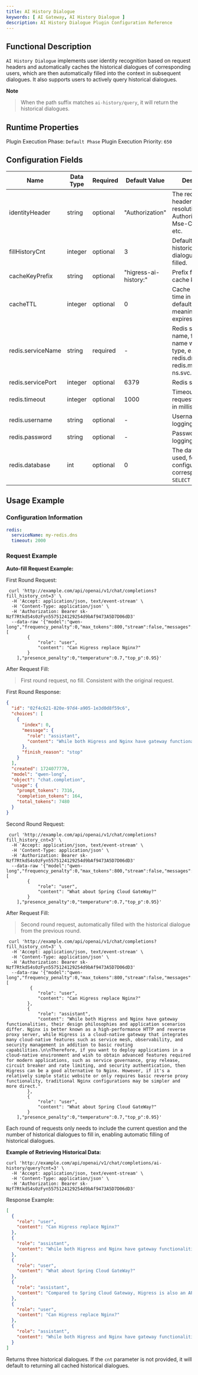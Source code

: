 ```yaml
---
title: AI History Dialogue
keywords: [ AI Gateway, AI History Dialogue ]
description: AI History Dialogue Plugin Configuration Reference
---
```

## Functional Description
`AI History Dialogue` implements user identity recognition based on request headers and automatically caches the historical dialogues of corresponding users, which are then automatically filled into the context in subsequent dialogues. It also supports users to actively query historical dialogues.

**Note**

> When the path suffix matches `ai-history/query`, it will return the historical dialogues.

## Runtime Properties
Plugin Execution Phase: `Default Phase`
Plugin Execution Priority: `650`

## Configuration Fields
| Name              | Data Type | Required | Default Value         | Description                                                                                             |
|-------------------|-----------|----------|-----------------------|---------------------------------------------------------------------------------------------------------|
| identityHeader    | string    | optional | "Authorization"       | The request header for identity resolution, can be Authorization, X-Mse-Consumer, etc.                  |
| fillHistoryCnt    | integer   | optional | 3                     | Default number of historical dialogues to be filled.                                                    |
| cacheKeyPrefix    | string    | optional | "higress-ai-history:" | Prefix for Redis cache key.                                                                             |
| cacheTTL          | integer   | optional | 0                     | Cache expiration time in seconds, default value is 0, meaning it never expires.                         |
| redis.serviceName | string    | required | -                     | Redis service name, full FQDN name with service type, e.g., my-redis.dns, redis.my-ns.svc.cluster.local |
| redis.servicePort | integer   | optional | 6379                  | Redis service port.                                                                                     |
| redis.timeout     | integer   | optional | 1000                  | Timeout for requests to Redis, in milliseconds.                                                         |
| redis.username    | string    | optional | -                     | Username for logging into Redis.                                                                        |
| redis.password    | string    | optional | -                     | Password for logging into Redis.                                                                        |
| redis.database    | int       | optional | 0                     | The database ID used, for example, configured as 1, corresponds to `SELECT 1`.                          |


## Usage Example
### Configuration Information
```yaml
redis:
  serviceName: my-redis.dns
  timeout: 2000
```

### Request Example
**Auto-fill Request Example:**

First Round Request:
```
 curl 'http://example.com/api/openai/v1/chat/completions?fill_history_cnt=3' \
  -H 'Accept: application/json, text/event-stream' \
  -H 'Content-Type: application/json' \
  -H 'Authorization: Bearer sk-Nzf7RtkdS4s0zFyn5575124129254d9bAf9473A5D7D06dD3'
  --data-raw '{"model":"qwen-long","frequency_penalty":0,"max_tokens":800,"stream":false,"messages":[
        {
            "role": "user",
            "content": "Can Higress replace Nginx?"
        }
    ],"presence_penalty":0,"temperature":0.7,"top_p":0.95}'
```
After Request Fill:
> First round request, no fill. Consistent with the original request.

First Round Response:
```json
{
  "id": "02f4c621-820e-97d4-a905-1e3d0d8f59c6",
  "choices": [
    {
      "index": 0,
      "message": {
        "role": "assistant",
        "content": "While both Higress and Nginx have gateway functionalities, their design philosophies and application scenarios differ. Nginx is better known as a high-performance HTTP and reverse proxy server, while Higress is a cloud-native gateway that integrates many cloud-native features such as service mesh, observability, and security management in addition to basic routing capabilities.\n\nTherefore, if you want to deploy applications in a cloud-native environment and wish to obtain advanced features required for modern applications, such as service governance, gray release, circuit breaker and rate limiting, and security authentication, then Higress can be a good alternative to Nginx. However, if it's a relatively simple static website or only requires basic reverse proxy functionality, traditional Nginx configurations may be simpler and more direct."
      },
      "finish_reason": "stop"
    }
  ],
  "created": 1724077770,
  "model": "qwen-long",
  "object": "chat.completion",
  "usage": {
    "prompt_tokens": 7316,
    "completion_tokens": 164,
    "total_tokens": 7480
  }
}
```

Second Round Request:
```
 curl 'http://example.com/api/openai/v1/chat/completions?fill_history_cnt=3' \
  -H 'Accept: application/json, text/event-stream' \
  -H 'Content-Type: application/json' \
  -H 'Authorization: Bearer sk-Nzf7RtkdS4s0zFyn5575124129254d9bAf9473A5D7D06dD3'
  --data-raw '{"model":"qwen-long","frequency_penalty":0,"max_tokens":800,"stream":false,"messages":[
        {
            "role": "user",
            "content": "What about Spring Cloud GateWay?"
        }
    ],"presence_penalty":0,"temperature":0.7,"top_p":0.95}'
```
After Request Fill:
> Second round request, automatically filled with the historical dialogue from the previous round.
``` 
 curl 'http://example.com/api/openai/v1/chat/completions?fill_history_cnt=3' \
  -H 'Accept: application/json, text/event-stream' \
  -H 'Content-Type: application/json' \
  -H 'Authorization: Bearer sk-Nzf7RtkdS4s0zFyn5575124129254d9bAf9473A5D7D06dD3'
  --data-raw '{"model":"qwen-long","frequency_penalty":0,"max_tokens":800,"stream":false,"messages":[
         {
            "role": "user",
            "content": "Can Higress replace Nginx?"
        },
        {
            "role": "assistant",
            "content": "While both Higress and Nginx have gateway functionalities, their design philosophies and application scenarios differ. Nginx is better known as a high-performance HTTP and reverse proxy server, while Higress is a cloud-native gateway that integrates many cloud-native features such as service mesh, observability, and security management in addition to basic routing capabilities.\n\nTherefore, if you want to deploy applications in a cloud-native environment and wish to obtain advanced features required for modern applications, such as service governance, gray release, circuit breaker and rate limiting, and security authentication, then Higress can be a good alternative to Nginx. However, if it's a relatively simple static website or only requires basic reverse proxy functionality, traditional Nginx configurations may be simpler and more direct."
        },
        {
            "role": "user",
            "content": "What about Spring Cloud GateWay?"
        }
    ],"presence_penalty":0,"temperature":0.7,"top_p":0.95}'
```

Each round of requests only needs to include the current question and the number of historical dialogues to fill in, enabling automatic filling of historical dialogues.

**Example of Retrieving Historical Data:**
```
curl 'http://example.com/api/openai/v1/chat/completions/ai-history/query?cnt=3' \
  -H 'Accept: application/json, text/event-stream' \
  -H 'Content-Type: application/json' \
  -H 'Authorization: Bearer sk-Nzf7RtkdS4s0zFyn5575124129254d9bAf9473A5D7D06dD3'
```

Response Example:
```json
[
  {
    "role": "user",
    "content": "Can Higress replace Nginx?"
  },
  {
    "role": "assistant",
    "content": "While both Higress and Nginx have gateway functionalities, their design philosophies and application scenarios differ. Nginx is better known as a high-performance HTTP and reverse proxy server, while Higress is a cloud-native gateway that integrates many cloud-native features such as service mesh, observability, and security management in addition to basic routing capabilities.\\n\\nTherefore, if you want to deploy applications in a cloud-native environment and wish to obtain advanced features required for modern applications, such as service governance, gray release, circuit breaker and rate limiting, and security authentication, then Higress can be a good alternative to Nginx. However, if it's a relatively simple static website or only requires basic reverse proxy functionality, traditional Nginx configurations may be simpler and more direct."
  },
  {
    "role": "user",
    "content": "What about Spring Cloud GateWay?"
  },
  {
    "role": "assistant",
    "content": "Compared to Spring Cloud Gateway, Higress is also an API gateway, but there are some key differences between them:\\n\\n- **Design Philosophy**: Spring Cloud Gateway mainly targets service-to-service communication and routing in microservice architectures. As part of the Spring Cloud ecosystem, it is more focused on scenarios for Java developers in microservices. In contrast, Higress, as a cloud-native gateway, not only focuses on service communication but also offers a range of cloud-native features such as service mesh, observability, security management, etc.\\n- **Deployment Method**: Spring Cloud Gateway typically runs as part of microservice applications on application servers, whereas Higress usually deploys as an independent microservice or containerized service in Kubernetes environments, suitable for modern cloud-native deployment models.\\n- **Scalability and Integration**: Higress provides wider integration and support, for example, deep integration with ecosystems like Istio, Kubernetes, etc., making it better suited for complex cloud-native environments.\\n\\nTherefore, if your application is built on Spring Cloud and you want a lightweight, easy-to-integrate service gateway, then Spring Cloud Gateway might be a suitable choice. However, if you are building or refactoring cloud-native applications and require more powerful routing rules, service governance, observability, etc., then Higress is likely a better choice."
  },
  {
    "role": "user",
    "content": "Can Higress replace Nginx?"
  },
  {
    "role": "assistant",
    "content": "While both Higress and Nginx have gateway functionalities, their design philosophies and application scenarios differ. Nginx is better known as a high-performance HTTP and reverse proxy server, while Higress is a cloud-native gateway that integrates many cloud-native features such as service mesh, observability, and security management in addition to basic routing capabilities.\\n\\nTherefore, if you want to deploy applications in a cloud-native environment and wish to obtain advanced features required for modern applications, such as service governance, gray release, circuit breaker and rate limiting, and security authentication, then Higress can be a good alternative to Nginx. However, if it's a relatively simple static website or only requires basic reverse proxy functionality, traditional Nginx configurations may be simpler and more direct."
  }
]
```

Returns three historical dialogues. If the `cnt` parameter is not provided, it will default to returning all cached historical dialogues.
